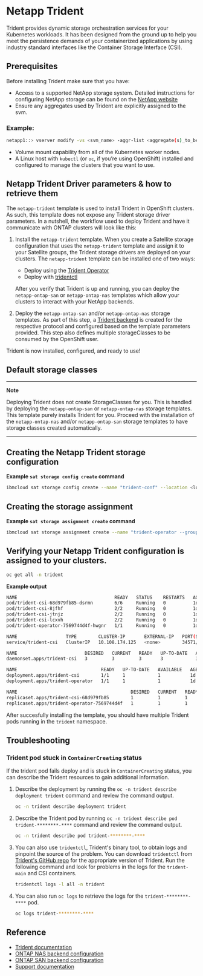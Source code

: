 # Netapp Trident

Trident provides dynamic storage orchestration services for your Kubernetes workloads. It has been designed from the ground up to help you meet the persistence demands of your containerized applications by using industry standard interfaces like the Container Storage Interface (CSI).

## Prerequisites

Before installing Trident make sure that you have:
* Access to a supported NetApp storage system. Detailed instructions for configuring NetApp storage can be found on the [NetApp website](https://docs.netapp.com/us-en/ontap/task_configure_ontap.html)
* Ensure any aggregates used by Trident are explicitly assigned to the svm. 
### Example:
```sh
netapp1::> vserver modify -vs <svm_name> -aggr-list <aggregate(s)_to_be_added>
```
* Volume mount capability from all of the Kubernetes worker nodes.
* A Linux host with `kubectl` (or `oc`, if you’re using OpenShift) installed and configured to manage the clusters that you want to use.

## Netapp Trident Driver parameters & how to retrieve them

The `netapp-trident` template is used to install Trident in OpenShift clusters. As such, this template does not expose any Trident storage driver parameters. In a nutshell, the workflow used to deploy Trident and have it communicate with ONTAP clusters will look like this:

1. Install the `netapp-trident` template. When you create a Satellite storage configuration that uses the `netapp-trident` template and assign it to your Satellite groups, the Trident storage drivers are deployed on your clusters. The `netapp-trident` template can be installed one of two ways: 

	- Deploy using the [Trident Operator](https://docs.netapp.com/us-en/trident/trident-get-started/kubernetes-deploy-operator.html)
	- Deploy with [tridentctl](https://docs.netapp.com/us-en/trident/trident-get-started/kubernetes-deploy-tridentctl.html)

	After you verify that Trident is up and running, you can deploy the `netapp-ontap-san` or `netapp-ontap-nas` templates which allow your clusters to interact with your NetApp backends.

2. Deploy the `netapp-ontap-san` and/or `netapp-ontap-nas` storage templates. As part of this step, a [Trident backend](https://docs.netapp.com/us-en/trident/trident-use/backends.html) is created for the respective protocol and configured based on the template parameters provided. This step also defines multiple storageClasses to be consumed by the OpenShift user.

Trident is now installed, configured, and ready to use!

## Default storage classes

---
**Note**
   
Deploying Trident does not create StorageClasses for you. This is handled by deploying the `netapp-ontap-san` or `netapp-ontap-nas` storage templates. This template purely installs Trident for you. Proceed with the installation of the `netapp-ontap-nas` and/or `netapp-ontap-san` storage templates to have storage classes created automatically.

---
     
## Creating the Netapp Trident storage configuration


**Example `sat storage config create` command**

```sh
ibmcloud sat storage config create --name "trident-conf" --location <location id> --template-name "netapp-trident" --template-version "22.01"
```

## Creating the storage assignment

**Example `sat storage assignment create` command**

```sh
ibmcloud sat storage assignment create --name "trident-operator --group <group name> --config "trident-conf"
```

## Verifying your Netapp Trident configuration is assigned to your clusters.

```sh
oc get all -n trident
```

**Example output**

```sh
NAME                                    READY   STATUS    RESTARTS   AGE
pod/trident-csi-68d979fb85-dsrmn        6/6     Running   0          1d
pod/trident-csi-8jfhf                   2/2     Running   0          1d
pod/trident-csi-jtnjz                   2/2     Running   0          1d
pod/trident-csi-lcxvh                   2/2     Running   0          1d
pod/trident-operator-7569744d4f-hwgnr   1/1     Running   0          1d

NAME                  TYPE        CLUSTER-IP       EXTERNAL-IP   PORT(S)              AGE
service/trident-csi   ClusterIP   10.108.174.125   <none>        34571/TCP,9220/TCP   1d

NAME                         DESIRED   CURRENT   READY   UP-TO-DATE   AVAILABLE   NODE SELECTOR                                     AGE
daemonset.apps/trident-csi   3         3         3       3            3           kubernetes.io/arch=amd64,kubernetes.io/os=linux   1d

NAME                               READY   UP-TO-DATE   AVAILABLE   AGE
deployment.apps/trident-csi        1/1     1            1           1d
deployment.apps/trident-operator   1/1     1            1           1d

NAME                                          DESIRED   CURRENT   READY   AGE
replicaset.apps/trident-csi-68d979fb85        1         1         1       1d
replicaset.apps/trident-operator-7569744d4f   1         1         1       1d
```

After succesfully installing the template, you should have multiple Trident pods running in the `trident` namespace.

## Troubleshooting

### Trident pod stuck in `ContainerCreating` status

If the trident pod fails deploy and is stuck in `ContainerCreating` status, you can describe the Trident resources to gain additional information.

1. Describe the deployment by running the `oc -n trident describe deployment trident` command and review the command output.
   ```sh
   oc -n trident describe deployment trident
   ```
2. Describe the Trident pod by running `oc -n trident describe pod trident-********-****` command and review the command output.
   ```sh
   oc -n trident describe pod trident-********-****
   ```
3. You can also use `tridentctl`, Trident's binary tool, to obtain logs and pinpoint the source of the problem. You can download `tridentctl` from [Trident's GitHub repo](https://github.com/NetApp/trident/releases) for the appropriate version of Trident. Run the following command and look for problems in the logs for the `trident-main` and CSI containers.
   ```sh
   tridentctl logs -l all -n trident
   ```
4. You can also run `oc logs` to retrieve the logs for the `trident-********-****` pod.
   ```sh
   oc logs trident-********-****
   ```
 

## Reference

- [Trident documentation](https://docs.netapp.com/us-en/trident/)
- [ONTAP NAS backend configuration](https://docs.netapp.com/us-en/trident/trident-use/ontap-nas.html)
- [ONTAP SAN backend configuration](https://docs.netapp.com/us-en/trident/trident-use/ontap-san.html)
- [Support documentation](https://docs.netapp.com/us-en/trident/get-help.html)
